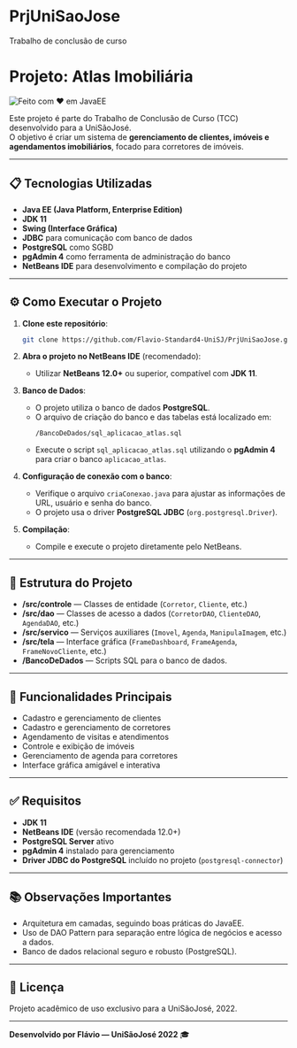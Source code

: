 # PrjUniSaoJose
Trabalho de conclusão de curso
# Projeto: Atlas Imobiliária

![Feito com ❤️ em JavaEE](https://img.shields.io/badge/Feito%20com-JavaEE-red?style=for-the-badge&logo=java)

Este projeto é parte do Trabalho de Conclusão de Curso (TCC) desenvolvido para a UniSãoJosé.  
O objetivo é criar um sistema de **gerenciamento de clientes, imóveis e agendamentos imobiliários**, focado para corretores de imóveis.

---

## 📋 Tecnologias Utilizadas

- **Java EE (Java Platform, Enterprise Edition)**
- **JDK 11**
- **Swing (Interface Gráfica)**
- **JDBC** para comunicação com banco de dados
- **PostgreSQL** como SGBD
- **pgAdmin 4** como ferramenta de administração do banco
- **NetBeans IDE** para desenvolvimento e compilação do projeto

---

## ⚙️ Como Executar o Projeto

1. **Clone este repositório**:
    ```bash
    git clone https://github.com/Flavio-Standard4-UniSJ/PrjUniSaoJose.git
    ```

2. **Abra o projeto no NetBeans IDE** (recomendado):
   - Utilizar **NetBeans 12.0+** ou superior, compatível com **JDK 11**.

3. **Banco de Dados**:
   - O projeto utiliza o banco de dados **PostgreSQL**.
   - O arquivo de criação do banco e das tabelas está localizado em:
     ```
     /BancoDeDados/sql_aplicacao_atlas.sql
     ```
   - Execute o script `sql_aplicacao_atlas.sql` utilizando o **pgAdmin 4** para criar o banco `aplicacao_atlas`.

4. **Configuração de conexão com o banco**:
   - Verifique o arquivo `criaConexao.java` para ajustar as informações de URL, usuário e senha do banco.
   - O projeto usa o driver **PostgreSQL JDBC** (`org.postgresql.Driver`).

5. **Compilação**:
   - Compile e execute o projeto diretamente pelo NetBeans.

---

## 📂 Estrutura do Projeto

- **/src/controle** — Classes de entidade (`Corretor`, `Cliente`, etc.)
- **/src/dao** — Classes de acesso a dados (`CorretorDAO`, `ClienteDAO`, `AgendaDAO`, etc.)
- **/src/servico** — Serviços auxiliares (`Imovel`, `Agenda`, `ManipulaImagem`, etc.)
- **/src/tela** — Interface gráfica (`FrameDashboard`, `FrameAgenda`, `FrameNovoCliente`, etc.)
- **/BancoDeDados** — Scripts SQL para o banco de dados.

---

## 🎯 Funcionalidades Principais

- Cadastro e gerenciamento de clientes
- Cadastro e gerenciamento de corretores
- Agendamento de visitas e atendimentos
- Controle e exibição de imóveis
- Gerenciamento de agenda para corretores
- Interface gráfica amigável e interativa

---

## ✅ Requisitos

- **JDK 11**
- **NetBeans IDE** (versão recomendada 12.0+)
- **PostgreSQL Server** ativo
- **pgAdmin 4** instalado para gerenciamento
- **Driver JDBC do PostgreSQL** incluído no projeto (`postgresql-connector`)

---

## 📚 Observações Importantes

- Arquitetura em camadas, seguindo boas práticas do JavaEE.
- Uso de DAO Pattern para separação entre lógica de negócios e acesso a dados.
- Banco de dados relacional seguro e robusto (PostgreSQL).

---

## 📑 Licença

Projeto acadêmico de uso exclusivo para a UniSãoJosé, 2022.

---

**Desenvolvido por Flávio — UniSãoJosé 2022** 🎓
